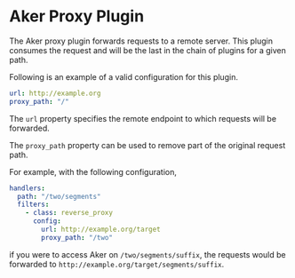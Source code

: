 Aker Proxy Plugin
=================

The Aker proxy plugin forwards requests to a remote server. This plugin consumes the request and will be the last in the chain of plugins for a given path.

Following is an example of a valid configuration for this plugin.

```yaml
url: http://example.org
proxy_path: "/"
```

The `url` property specifies the remote endpoint to which requests will be forwarded.

The `proxy_path` property can be used to remove part of the original request path.

For example, with the following configuration,

```yaml
handlers:
  path: "/two/segments"
  filters:
    - class: reverse_proxy
      config:
        url: http://example.org/target
        proxy_path: "/two"
```

if you were to access Aker on `/two/segments/suffix`, the requests would be forwarded to `http://example.org/target/segments/suffix`.
